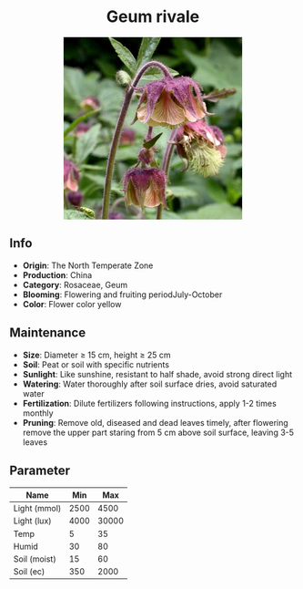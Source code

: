 <h1 align='center'>Geum rivale</h1>
<p align="center">
    <img 
        align='center'
        width='320'
        src="../images/geum rivale.png" 
        alt='Geum rivale' />
</p>

## Info

 - **Origin**: The North Temperate Zone
 - **Production**: China
 - **Category**: Rosaceae, Geum
 - **Blooming**: Flowering and fruiting periodJuly-October
 - **Color**: Flower color yellow

## Maintenance

 - **Size**: Diameter ≥ 15 cm, height ≥ 25 cm
 - **Soil**: Peat or soil with specific nutrients
 - **Sunlight**: Like sunshine, resistant to half shade, avoid strong direct light
 - **Watering**: Water thoroughly after soil surface dries, avoid saturated water
 - **Fertilization**: Dilute fertilizers following instructions, apply 1-2 times monthly
 - **Pruning**: Remove old, diseased and dead leaves timely, after flowering remove the upper part staring from 5 cm above soil surface, leaving 3-5 leaves

## Parameter

| Name         | Min  | Max   |
|--------------|------|-------|
| Light (mmol) | 2500 | 4500  |
| Light (lux)  | 4000 | 30000 |
| Temp         | 5    | 35    |
| Humid        | 30   | 80    |
| Soil (moist) | 15   | 60    |
| Soil (ec)    | 350  | 2000  |